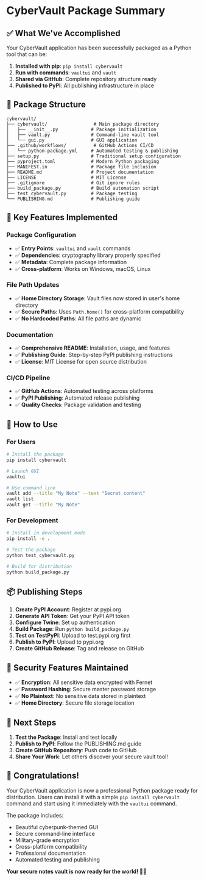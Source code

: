 # CyberVault Package Summary

## ✅ What We've Accomplished

Your CyberVault application has been successfully packaged as a Python tool that can be:

1. **Installed with pip**: `pip install cybervault`
2. **Run with commands**: `vaultui` and `vault`
3. **Shared via GitHub**: Complete repository structure ready
4. **Published to PyPI**: All publishing infrastructure in place

## 📁 Package Structure

```
cybervault/
├── cybervault/                 # Main package directory
│   ├── __init__.py            # Package initialization
│   ├── vault.py               # Command-line vault tool
│   └── gui.py                 # GUI application
├── .github/workflows/          # GitHub Actions CI/CD
│   └── python-package.yml     # Automated testing & publishing
├── setup.py                   # Traditional setup configuration
├── pyproject.toml             # Modern Python packaging
├── MANIFEST.in                # Package file inclusion
├── README.md                  # Project documentation
├── LICENSE                    # MIT License
├── .gitignore                 # Git ignore rules
├── build_package.py           # Build automation script
├── test_cybervault.py         # Package testing
└── PUBLISHING.md              # Publishing guide
```

## 🔧 Key Features Implemented

### Package Configuration
- ✅ **Entry Points**: `vaultui` and `vault` commands
- ✅ **Dependencies**: cryptography library properly specified
- ✅ **Metadata**: Complete package information
- ✅ **Cross-platform**: Works on Windows, macOS, Linux

### File Path Updates
- ✅ **Home Directory Storage**: Vault files now stored in user's home directory
- ✅ **Secure Paths**: Uses `Path.home()` for cross-platform compatibility
- ✅ **No Hardcoded Paths**: All file paths are dynamic

### Documentation
- ✅ **Comprehensive README**: Installation, usage, and features
- ✅ **Publishing Guide**: Step-by-step PyPI publishing instructions
- ✅ **License**: MIT License for open source distribution

### CI/CD Pipeline
- ✅ **GitHub Actions**: Automated testing across platforms
- ✅ **PyPI Publishing**: Automated release publishing
- ✅ **Quality Checks**: Package validation and testing

## 🚀 How to Use

### For Users
```bash
# Install the package
pip install cybervault

# Launch GUI
vaultui

# Use command line
vault add --title "My Note" --text "Secret content"
vault list
vault get --title "My Note"
```

### For Development
```bash
# Install in development mode
pip install -e .

# Test the package
python test_cybervault.py

# Build for distribution
python build_package.py
```

## 📦 Publishing Steps

1. **Create PyPI Account**: Register at pypi.org
2. **Generate API Token**: Get your PyPI API token
3. **Configure Twine**: Set up authentication
4. **Build Package**: Run `python build_package.py`
5. **Test on TestPyPI**: Upload to test.pypi.org first
6. **Publish to PyPI**: Upload to pypi.org
7. **Create GitHub Release**: Tag and release on GitHub

## 🔐 Security Features Maintained

- ✅ **Encryption**: All sensitive data encrypted with Fernet
- ✅ **Password Hashing**: Secure master password storage
- ✅ **No Plaintext**: No sensitive data stored in plaintext
- ✅ **Home Directory**: Secure file storage location

## 🎯 Next Steps

1. **Test the Package**: Install and test locally
2. **Publish to PyPI**: Follow the PUBLISHING.md guide
3. **Create GitHub Repository**: Push code to GitHub
4. **Share Your Work**: Let others discover your secure vault tool!

## 🎉 Congratulations!

Your CyberVault application is now a professional Python package ready for distribution. Users can install it with a simple `pip install cybervault` command and start using it immediately with the `vaultui` command.

The package includes:
- Beautiful cyberpunk-themed GUI
- Secure command-line interface
- Military-grade encryption
- Cross-platform compatibility
- Professional documentation
- Automated testing and publishing

**Your secure notes vault is now ready for the world! 🔐✨** 